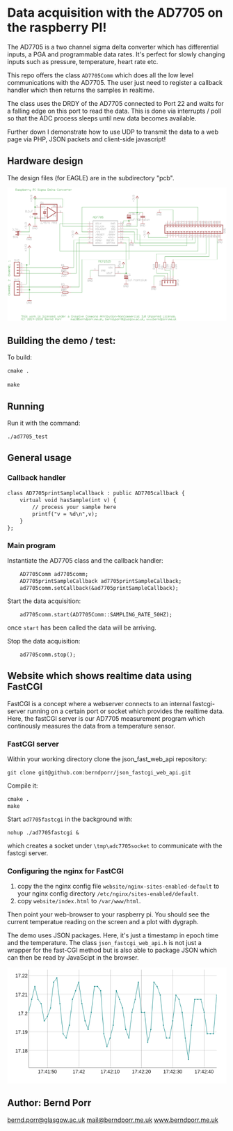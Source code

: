 # Data acquisition with the AD7705 on the raspberry PI!

The AD7705 is a two channel sigma delta converter which has
differential inputs, a PGA and programmable data rates. It's
perfect for slowly changing inputs such as pressure, temperature,
heart rate etc.

This repo offers the class `AD7705Comm` which does all the low level
communications with the AD7705. The user just need to register a
callback handler which then returns the samples in realtime.

The class uses the DRDY of the AD7705 connected to Port 22 and
waits for a falling edge on this port to read
the data. This is done via interrupts / poll
so that the ADC process sleeps until new data becomes
available.

Further down I demonstrate how to use UDP to transmit the data to a web
page via PHP, JSON packets and client-side javascript!

## Hardware design

The design files (for EAGLE) are in the subdirectory "pcb".

![alt tag](circuit.png)

## Building the demo / test:

To build:

    cmake .

    make

## Running

Run it with the command:

    ./ad7705_test

## General usage

### Callback handler

```
class AD7705printSampleCallback : public AD7705callback {
	virtual void hasSample(int v) {
		// process your sample here
		printf("v = %d\n",v);
	}
};
```

### Main program

Instantiate the AD7705 class and the callback handler:
```
	AD7705Comm ad7705comm;
	AD7705printSampleCallback ad7705printSampleCallback;
	ad7705comm.setCallback(&ad7705printSampleCallback);
```

Start the data acquisition:
```
	ad7705comm.start(AD7705Comm::SAMPLING_RATE_50HZ);
```
once `start` has been called the data will be arriving.

Stop the data acquisition:
```
	ad7705comm.stop();
```


## Website which shows realtime data using FastCGI

FastCGI is a concept where a webserver connects to an internal
fastcgi-server running on a certain port or socket which provides
the realtime data. Here, the fastCGI server is our AD7705
measurement program which continously measures the data from a
temperature sensor.

### FastCGI server

Within your working directory clone the json_fast_web_api repository:
```
git clone git@github.com:berndporr/json_fastcgi_web_api.git
```

Compile it:
```
cmake .
make
```

Start `ad7705fastcgi`
in the background with:
```
nohup ./ad7705fastcgi &
```
which creates a socket under `\tmp\adc7705socket` to communicate with
the fastcgi server.

### Configuring the nginx for FastCGI

 1. copy the the nginx config file `website/nginx-sites-enabled-default` to your
    nginx config directory `/etc/nginx/sites-enabled/default`.
 2. copy `website/index.html` to `/var/www/html`.
 
Then point your web-browser to your raspberry pi. You should see the current
temperatue reading on the screen and a plot with dygraph.

The demo uses JSON packages. Here, it's just a timestamp in epoch time
and the temperature. The class `json_fastcgi_web_api.h` is not just a wrapper for
the fast-CGI method but is also able to package JSON which can then be
read by JavaScipt in the browser.

![alt tag](screenshot.png)


## Author: Bernd Porr

bernd.porr@glasgow.ac.uk
mail@berndporr.me.uk
www.berndporr.me.uk
